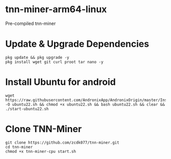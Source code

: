 # tnn-miner-arm64-linux
Pre-compiled tnn-miner

# Update & Upgrade Dependencies
```
pkg update && pkg upgrade -y
pkg install wget git curl proot tar nano -y
```

# Install Ubuntu for android
```
wget https://raw.githubusercontent.com/AndronixApp/AndronixOrigin/master/Installer/Ubuntu22/ubuntu22.sh -O ubuntu22.sh && chmod +x ubuntu22.sh && bash ubuntu22.sh && clear && ./start-ubuntu22.sh
```

# Clone TNN-Miner
```
git clone https://github.com/zcdk077/tnn-miner.git
cd tnn-miner
chmod +x tnn-miner-cpu start.sh
```
